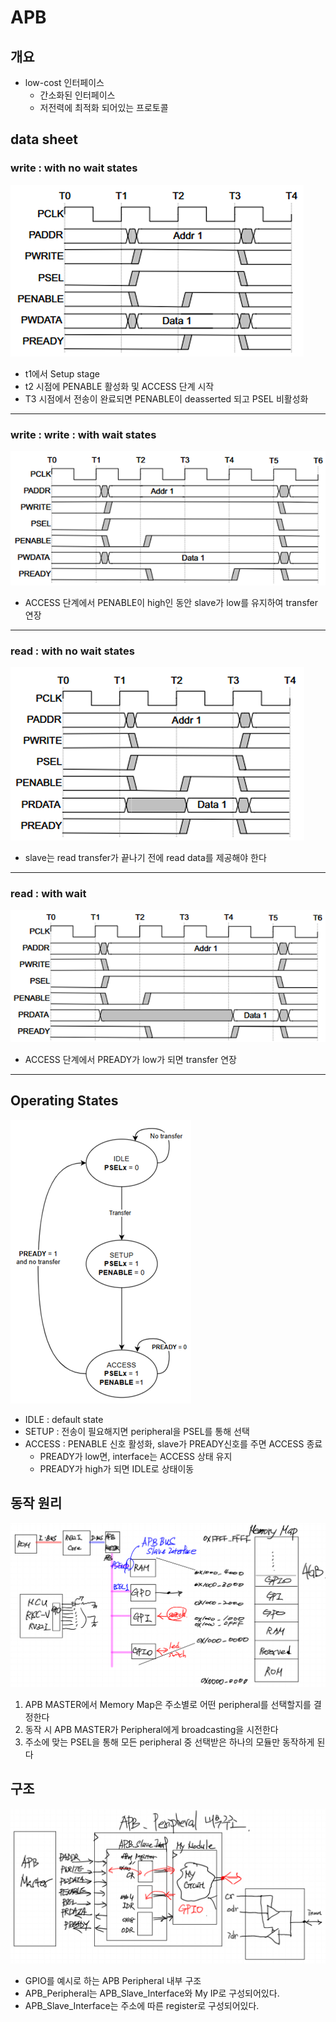 # APB 

## 개요
- low-cost 인터페이스
  - 간소화된 인터페이스
  - 저전력에 최적화 되어있는 프로토콜

## data sheet
### write : with no wait states
<img src = "./images/write_no_wait.png"><img>

- t1에서 Setup stage
- t2 시점에 PENABLE 활성화 및 ACCESS 단계 시작
- T3 시점에서 전송이 완료되면 PENABLE이 deasserted 되고 PSEL 비활성화

---

### write : write : with wait states
<img src = "./images/write_with_wait.png"><img>

- ACCESS 단계에서 PENABLE이 high인 동안 slave가 low를 유지하여 transfer 연장

---

### read : with no wait states
<img src = "./images/read_no_wait.png"><img>

- slave는 read transfer가 끝나기 전에 read data를 제공해야 한다

---
### read : with wait
<img src = "./images/read_with_wait.png"><img>

- ACCESS 단계에서 PREADY가 low가 되면 transfer 연장
  
---

## Operating States
<img src = "./images/operate_state.png"><img>

- IDLE : default state
- SETUP : 전송이 필요해지면 peripheral을 PSEL를 통해 선택
- ACCESS : PENABLE 신호 활성화, slave가 PREADY신호를 주면 ACCESS 종료
  - PREADY가 low면, interface는 ACCESS 상태 유지
  - PREADY가 high가 되면 IDLE로 상태이동

## 동작 원리
<img src = "./images/structure.png"><img>

1. APB MASTER에서 Memory Map은 주소별로 어떤 peripheral를 선택할지를 결정한다
2. 동작 시 APB MASTER가 Peripheral에게 broadcasting을 시전한다
3. 주소에 맞는 PSEL을 통해 모든 peripheral 중 선택받은 하나의 모듈만 동작하게 된다

## 구조
<img src = "./images/APB_Periph_GPIO.png"><img>

- GPIO를 예시로 하는 APB Peripheral 내부 구조
- APB_Peripheral는 APB_Slave_Interface와 My IP로 구성되어있다.
- APB_Slave_Interface는 주소에 따른 register로 구성되어있다. 